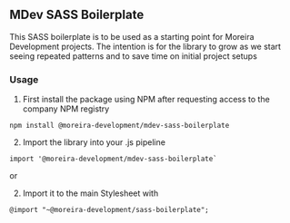 ## MDev SASS Boilerplate

This SASS boilerplate is to be used as a starting point for Moreira Development projects. The intention is for the library to grow as we start seeing repeated patterns and to save time on initial project setups

### Usage

1. First install the package using NPM after requesting access to the company NPM registry
```
npm install @moreira-development/mdev-sass-boilerplate
```

2. Import the library into your .js pipeline
```
import '@moreira-development/mdev-sass-boilerplate`
```

or

2. Import it to the main Stylesheet with
```
@import "~@moreira-development/sass-boilerplate";
```
